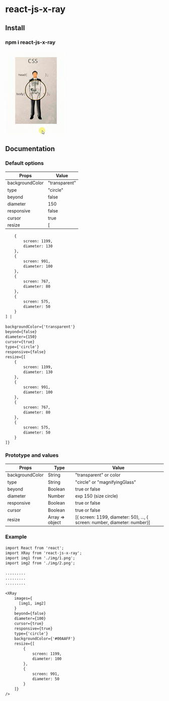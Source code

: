 # react-js-x-ray

## Install

### npm i react-js-x-ray

<img src="./gif/x-ray.gif" />

## Documentation

### Default options

| Props            |  Value         |
| ---------------- | ---------------|
| backgroundColor  | "transparent"  |
| type             | "circle"       |
| beyond           | false          |
| diameter         | 150            |
| responsive       | false          |
| cursor           | true           |
| resize           | [
        {
            screen: 1199,
            diameter: 130
        },
        {
            screen: 991,
            diameter: 100
        },
        {
            screen: 767,
            diameter: 80
        },
        {
            screen: 575,
            diameter: 50
        }
    ] |

    backgroundColor={'transparent'}
    beyond={false}
    diameter={150}
    cursor={true}
    type={'circle'}
    responsive={false}
    resize={[
        {
            screen: 1199,
            diameter: 130
        },
        {
            screen: 991,
            diameter: 100
        },
        {
            screen: 767,
            diameter: 80
        },
        {
            screen: 575,
            diameter: 50
        }
    ]}

### Prototype and values

| Props            | Type             | Value                                                                     |
| ---------------- | ---------------- | ------------------------------------------------------------------------- |
| backgroundColor  | String           | "transparent" or color                                                    |
| type             | String           | "circle"  or "magnifyingGlass"                                            |
| beyond           | Boolean          | true  or false                                                            |
| diameter         | Number           | exp 150 (size circle)                                                     |
| responsive       | Boolean          | true  or false                                                            |
| cursor           | Boolean          | true  or false                                                            |
| resize           | Array => object  | [{ screen: 1199, diameter: 50}, ..., { screen: number, diameter: number}] |

### Example

    import React from 'react';
    import XRay from 'react-js-x-ray';
    import img1 from './img/1.png';
    import img2 from './img/2.png';

    .........
    .........
    .........

    <XRay
        images={
          [img1, img2]
        }
        beyond={false}
        diameter={100}
        cursor={true}
        responsive={true}
        type={'circle'}
        backgroundColor={'#00AAFF'}
        resize={[
            {
                screen: 1199,
                diameter: 100
            },
            {
                screen: 991,
                diameter: 50
            }
        ]}
    />